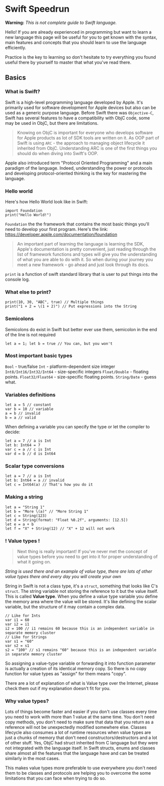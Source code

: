 # Swift Speedrun

**Warning:**  *This is not complete guide to Swift language.*

Hello! If you are already experienced in programming but want to learn a new language this page will be useful for you to get known with the syntax, main features and concepts that you should learn to use the language efficiently.

Practice is the key to learning so don't hesitate to try everything you found useful there by yourself to master that what you've read there.

## Basics
### What is Swift?
Swift is a high-level programming language developed by Apple. It's primarily used for software development for Apple devices but also can be used as a generic purpose language. Before Swift there was `Objective-C`, Swift has several features to have a compatibility with ObjC code, some may be used in ObjC, but there are limitations.

> Knowing on ObjC is important for everyone who develops software for
> Apple products as lot of SDK tools are written on it. As OOP part of
> Swift is using `ARC` - the approach to managing object lifecycle it
> inherited from ObjC. Understanding ARC is one of the first things you
> should do when diving into Swift's OOP.

Apple also introduced term "Protocol Oriented Programming" and a main paradigm of the language. Indeed, understanding the power or protocols and developing protocol-oriented thinking is the key for mastering the language.

### Hello world
Here's how Hello World look like in Swift:

    import Foundation
    print("Hello World!")

`Foundation` the the framework that contains the most basic things you'll need to develop your first program. Here's the link: https://developer.apple.com/documentation/foundation

> An important part of learning the language is learning the SDK, Apple's documentation is pretty convenient, just reading through the list of framework functions and types will give you the understanding of what you are able to do with it. So when during your journey you meet a new framework - go ahead and just look through its docs.

`print` is a function of swift standard library that is user to put things into the console log.

### What else to print?

    print(10, 30, "ABC", true) // Multiple things
    print("1 + 2 = \(1 + 2)") // Put expressions into the String

### Semicolons
Semicolons do exist in Swift but better ever use them, semicolon in the end of the line is not required

    let a = 1; let b = true // You can, but you won't

### Most important basic types

`Bool` - true/false
`Int` - platform-dependent size integer
`Int8/Int16/Int32/Int64` - size-specific integers
`Float/Double` - floating points.
`Float32/Float64` - size-specific floating points.
`String/Date` - guess what.

### Variables definitions
    let a = 5 // constant
    var b = 10 // variable
    a = b // invalid
    b = a // valid
    
When defining a variable you can specify the type or let the compiler to decide:

    let a = 7 // a is Int
    let b: Int64 = 7
    var c = a // c is Int
    var d = b // d is Int64

### Scalar type conversions
    let a = 7 // a is Int
    let b: Int64 = a // invalid
	let c = Int64(a) // That's how you do it


	
### Making a string
    let a = "String 1"
    let b = "More \(a)" // "More String 1"
    let c = String(123)
    let d = String(format: "Float %0.2f", arguments: [12.5])
    let e = a + b
    let f = "X" + String(12) // "X" + 12 will not work
### ! Value types !

> Next thing is really important! If you've never met the concept of value types before you need to get into it for proper understanding of what it going on.

*String is used there and an example of value type, there are lots of other value types there and every day you will create your own*

String in Swift is not a class type, it's a `struct`, something that looks like C's `struct`. The string variable not storing the reference to it but the value itself. This is called **Value type**. When you define a value type variable you define the memory area where the value will be stored. It's like defining the scalar variable, but the structure of it may contain a complex data.

    // Like for Ints
    var i1 = 60
    var i2 = i1
    i2 = 100 // i1 remains 60 because this is an independent variable in separate memory cluster
    // Like for Strings
    var s1 = "60"
    var s2 = s1
    s2 = "100" // s1 remains "60" because this is an independent variable in separate memory cluster

So assigning a value-type variable or forwarding it into function parameter is actually a creation of its identical memory copy. So there is no copy function for value types as "assign" for them means "copy".

There are a lot of explanation of what is Value type over the Internet, please check them out if my explanation doesn't fit for you.

### Why value types?
Lots of things become faster and easier if you don't use classes every time you need to work with more than 1 value at the same time. You don't need copy methods, you don't need to make sure that data that you return as a reference will not be unexpectedly modified somewhere else. Classes lifecycle also consumes a lot of runtime resources when value types are just a chunks of memory that don't need constructors/destructors and a lot of other stuff. Yes, ObjC had struct inherited from C language but they were not integrated with the language itself. In Swift structs, enums and classes share almost all the features that the language have and can be treated similarly in the most cases.

This makes value types more preferable to use everywhere you don't need them to be classes and protocols are helping you to overcome the some limitations that you can face when trying to do so.

